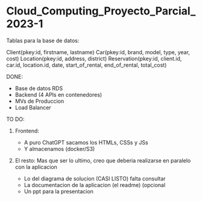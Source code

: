 # Cloud_Computing_Proyecto_Parcial_2023-1

Tablas para la base de datos:

Client(pkey:id, firstname, lastname)
Car(pkey:id, brand, model, type, year, cost)
Location(pkey:id, address, district)
Reservation(pkey:id, client.id, car.id, location.id, date, start_of_rental, end_of_rental, total_cost)

DONE:
- Base de datos RDS
- Backend (4 APIs en contenedores)
- MVs de Produccion
- Load Balancer

TO DO:
 
1. Frontend:
    - A puro ChatGPT sacamos los HTMLs, CSSs y JSs
    - Y almacenamos (docker/S3)
    
2. El resto:
    Mas que ser lo ultimo, creo que deberia realizarse en paralelo con la aplicacion
    - Lo del diagrama de solucion (CASI LISTO) falta consultar 
    - La documentacion de la aplicacion (el readme) (opcional
    - Un ppt para la presentacion 
